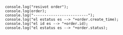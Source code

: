           console.log("resivot order");
          console.log(order);
          console.log("-------------------------");
          console.log("el estatus es --> "+order.create_time);
          console.log("el id es --> "+order.id);
          console.log("el estatus es --> "+order.status);